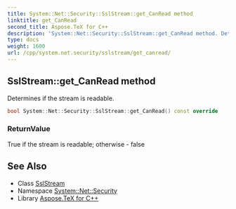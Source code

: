 ```yaml
---
title: System::Net::Security::SslStream::get_CanRead method
linktitle: get_CanRead
second_title: Aspose.TeX for C++
description: 'System::Net::Security::SslStream::get_CanRead method. Determines if the stream is readable in C++.'
type: docs
weight: 1600
url: /cpp/system.net.security/sslstream/get_canread/
---
```

## SslStream::get_CanRead method


Determines if the stream is readable.

```cpp
bool System::Net::Security::SslStream::get_CanRead() const override
```


### ReturnValue

True if the stream is readable; otherwise - false

## See Also

* Class [SslStream](../)
* Namespace [System::Net::Security](../../)
* Library [Aspose.TeX for C++](../../../)
